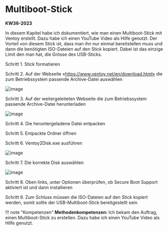 # Multiboot-Stick 

**KW36-2023**

In diesem Kapitel habe ich dokumentiert, wie man einen Multiboot-Stick mit Ventoy erstellt. Dazu habe ich einen YouTube Video als Hilfe genutzt. 
Der Vorteil von diesem Stick ist, dass man ihn nur einmal bereitstellen muss und dann die benötigten ISO-Dateien auf den Stick kopiert. Dabei ist das einzige Limit den man hat, die Grösse des USB-Sticks. 

Schritt 1. Stick formatieren 

Schritt 2. Auf der Webseite «https://www.ventoy.net/en/download.html» die zum Betriebssystem passende Archive-Datei auswählen

![image](https://github.com/banointan/myitjournal/assets/117153686/762a9f8d-dffe-44a1-9190-5d835c45c3f7)

Schritt 3. Auf der weitergeleiteten Webseite die zum Betriebssystem passende Archive-Datei herunterladen

![image](https://github.com/banointan/myitjournal/assets/117153686/74d391df-52db-41a4-abf3-22ee857a6c3f)

Schritt 4. Die heruntergeladene Datei entpacken

Schritt 5. Entpackte Ordner öffnen

Schritt 6. Ventoy2Disk.exe ausführen

![image](https://github.com/banointan/myitjournal/assets/117153686/e4ca3965-4593-43ee-a1a6-46566e5a6afd)

Schritt 7. Die korrekte Disk auswählen

![image](https://github.com/banointan/myitjournal/assets/117153686/555ad314-074c-4aff-9b9f-746897805c2f)

Schritt 8. Oben links, unter Optionen überprüfen, ob Secure Boot Support aktiviert ist und dann installieren

Schritt 9. Zum Schluss müssen die ISO-Dateien auf den Stick kopiert werden, somit sollte der USB-Multiboot-Stick bereitgestellt sein

!!! note "Kompetenzen"
    **Methodenkompetenzen:** Ich bekam den Auftrag, einen Multiboot-Stick zu erstellen. Dazu habe ich einen YouTube Video als Hilfe genutzt.


